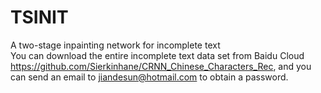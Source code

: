 # TSINIT
A two-stage inpainting network for incomplete text\
You can download the entire incomplete text data set from Baidu Cloud https://github.com/Sierkinhane/CRNN_Chinese_Characters_Rec, and you can send an email to  jiandesun@hotmail.com to obtain a password.
